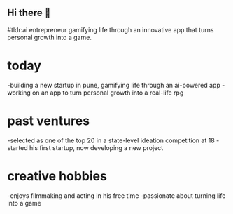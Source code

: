 ## Hi there 👋

#tldr:ai entrepreneur gamifying life through an innovative app that turns personal growth into a game.

# today
-building a new startup in pune, gamifying life through an ai-powered app
-working on an app to turn personal growth into a real-life rpg

# past ventures
-selected as one of the top 20 in a state-level ideation competition at 18
-started his first startup, now developing a new project

# creative hobbies
-enjoys filmmaking and acting in his free time
-passionate about turning life into a game
